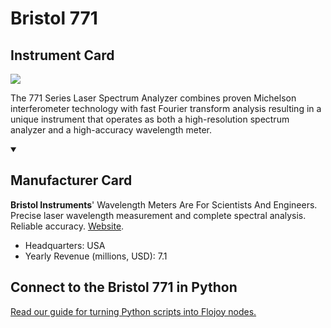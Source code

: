 
# Bristol 771 

## Instrument Card

<img src="https://v5.airtableusercontent.com/v1/19/19/1691539200000/S1vHRlIXiyzwEwxfSlMQ8Q/vkS8p8SfOqvYTuKGXbsMsCmQ9DsBZn7TJwstz6-BlDk7F05bOPMcQl7h0j9o1Z6NhWdNFiL7_2P5_4ij7gN-5cIBR2ksZwbetNEIBAvdrIQ/_fAh6_zv2wE6aAOnkl_b7H0DsWgyMui8HjAJlRAnh-o"/>
<p>The 771 Series Laser Spectrum Analyzer combines proven Michelson interferometer technology with fast Fourier transform analysis resulting in a unique instrument that operates as both a high-resolution spectrum analyzer and a high-accuracy wavelength meter.</p>

<details open>
<summary><h2>Manufacturer Card</h2></summary>

**Bristol Instruments**' Wavelength Meters Are For Scientists And Engineers. Precise laser wavelength measurement and complete spectral analysis. Reliable accuracy. <a href="https://www.bristol-inst.com/">Website</a>.

<ul>
  <li>Headquarters: USA</li>
  <li>Yearly Revenue (millions, USD): 7.1</li>
</ul>
</details>

## Connect to the Bristol 771  in Python

[Read our guide for turning Python scripts into Flojoy nodes.](https://docs.flojoy.ai/custom-nodes/creating-custom-node/)


